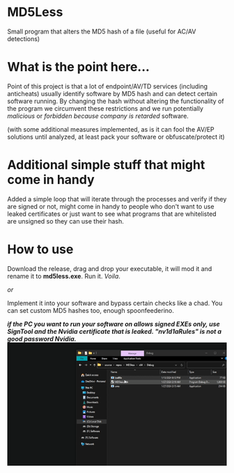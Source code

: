 # MD5Less
Small program that alters the MD5 hash of a file (useful for AC/AV detections)


# What is the point here...
Point of this project is that a lot of endpoint/AV/TD services (including anticheats) usually identify software by MD5
hash and can detect certain software running. By changing the hash without altering the functionality of the program we
circumvent these restrictions and we run potentially _malicious_ or _forbidden because company is retarded_ software.

(with some additional measures implemented, as is it can fool the AV/EP solutions until analyzed, at least pack your software
or obfuscate/protect it)

# Additional simple stuff that might come in handy
Added a simple loop that will iterate through the processes and verify if they are signed or not, might come in handy
to people who don't want to use leaked certificates or just want to see what programs that are whitelisted are unsigned
so they can use their hash.

# How to use
Download the release, drag and drop your executable, it will mod it and rename it to **md5less.exe**. Run it. _Voila_.

_or_

Implement it into your software and bypass certain checks like a chad. You can set custom MD5 hashes too, enough spoonfeederino.

**_if the PC you want to run your software on allows signed EXEs only, use SignTool and the Nvidia certificate that is leaked. "nv1d1aRules" is not a good password Nvidia._**
![](https://github.com/kmalbasic/MD5Less/blob/main/demo.gif)
